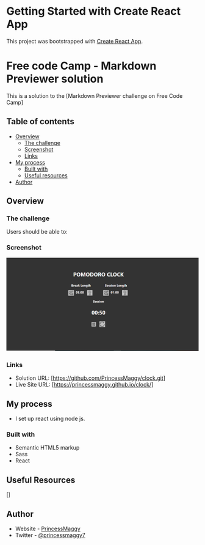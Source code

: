 # Getting Started with Create React App

This project was bootstrapped with [Create React App](https://github.com/facebook/create-react-app).

# Free code Camp - Markdown Previewer solution

This is a solution to the [Markdown Previewer challenge on Free Code Camp]

## Table of contents

- [Overview](#overview)
  - [The challenge](#the-challenge)
  - [Screenshot](#screenshot)
  - [Links](#links)
- [My process](#my-process)
  - [Built with](#built-with)
  - [Useful resources](#useful-resources)
- [Author](#author)


## Overview

### The challenge

Users should be able to:


### Screenshot

![](./screenshot.PNG)



### Links

- Solution URL: [https://github.com/PrincessMaggy/clock.git]
- Live Site URL: [https://princessmaggy.github.io/clock/]

## My process
- I set up react using node js.


### Built with

- Semantic HTML5 markup
- Sass
- React

## Useful Resources
[]
## Author

- Website - [PrincessMaggy](https://princessmaggy.github.io/My-Portfolio/)
- Twitter - [@princessmaggy7](https://www.twitter.com/princessmaggy7)
